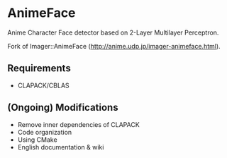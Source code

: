 AnimeFace
=========

Anime Character Face detector based on 2-Layer Multilayer Perceptron.

Fork of Imager::AnimeFace (http://anime.udp.jp/imager-animeface.html).


Requirements
--------
- CLAPACK/CBLAS


(Ongoing) Modifications
--------

- Remove inner dependencies of CLAPACK
- Code organization
- Using CMake
- English documentation & wiki
